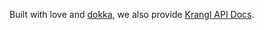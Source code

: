Built with love and [dokka](https://github.com/Kotlin/dokka), we also provide [Krangl API Docs](javadoc/krangl/index.html).


